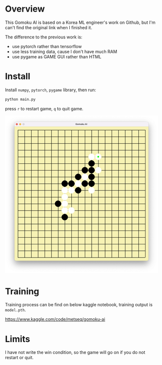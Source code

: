 # Overview

This Gomoku AI is based on a Korea ML engineer's work on Github, but I'm can't find the original link when I finished it.

The difference to the previous work is:

- use pytorch rather than tensorflow
- use less training data, cause I don't have much RAM
- use pygame as GAME GUI rather than HTML

# Install
Install `numpy`, `pytorch`, `pygame` library, then run:

```python
python main.py
```

press `r` to restart game, `q` to quit game.

![game screenshot](screenshot.png)

# Training

Training process can be find on below kaggle notebook, training output is `model.pth`.

https://www.kaggle.com/code/metseq/gomoku-ai

# Limits

I have not write the win condition, so the game will go on if you do not restart or quit.
